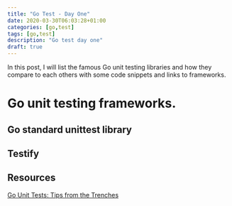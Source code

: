 ```yaml
---
title: "Go Test - Day One"
date: 2020-03-30T06:03:28+01:00
categories: [go,test]
tags: [go,test]
description: "Go test day one"
draft: true
---
```


In this post, I will list the famous Go unit testing libraries and how they compare to each others with some code snippets and links to frameworks.


# Go unit testing frameworks.


## Go standard unittest library

## Testify

## 



## Resources

[Go Unit Tests: Tips from the Trenches](https://www.red-gate.com/simple-talk/dotnet/software-testing/go-unit-tests-tips-from-the-trenches/)

